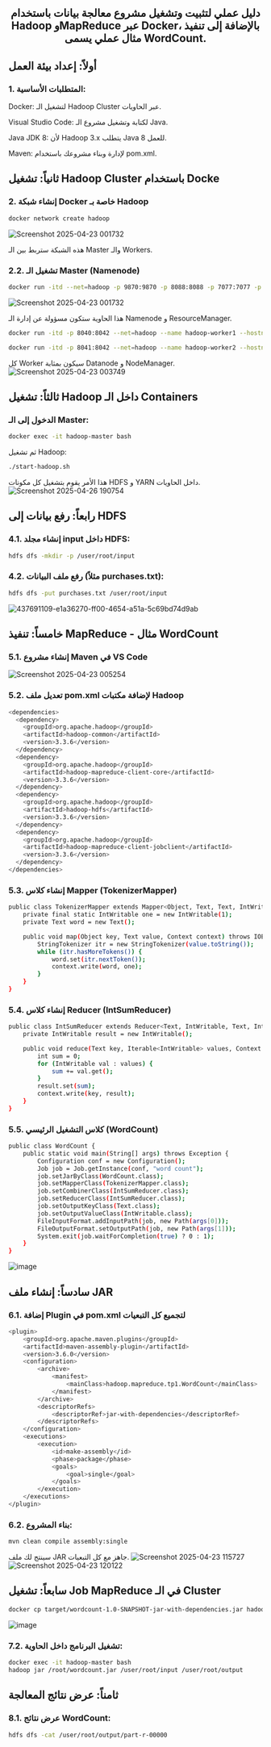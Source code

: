 <h2 align="center">
دليل عملي لتثبيت وتشغيل مشروع معالجة بيانات باستخدام Hadoop وMapReduce عبر Docker، بالإضافة إلى تنفيذ مثال عملي يسمى WordCount.
</h2>


## أولاً: إعداد بيئة العمل
### 1. المتطلبات الأساسية:
<p dir="rtl">

 Docker: لتشغيل الـ Hadoop Cluster عبر الحاويات.

 Visual Studio Code: لكتابة وتشغيل مشروع الـ Java.

 Java JDK 8: لأن Hadoop 3.x يتطلب Java 8 للعمل.

 Maven: لإدارة وبناء مشروعك باستخدام pom.xml.
 </p>

## ثانياً: تشغيل Hadoop Cluster باستخدام Docke
### 2. إنشاء شبكة Docker خاصة بـ Hadoop
```sh 
docker network create hadoop
```
![Screenshot 2025-04-23 001732](https://github.com/user-attachments/assets/e8a5d8c3-8812-4a9f-bb5d-b099046bd70c)

هذه الشبكة ستربط بين الـ Master والـ Workers.

### 2.2. تشغيل الـ Master (Namenode)
```sh
docker run -itd --net=hadoop -p 9870:9870 -p 8088:8088 -p 7077:7077 -p 16010:16010 --name hadoop-master --hostname hadoop-master liliasfaxi/hadoop-cluster:latest
```
![Screenshot 2025-04-23 001732](https://github.com/user-attachments/assets/371e71b3-0fc9-4f11-bb08-fe2d3a2dd08e)

هذا الحاوية ستكون مسؤولة عن إدارة الـ Namenode و ResourceManager.

``` sh
docker run -itd -p 8040:8042 --net=hadoop --name hadoop-worker1 --hostname hadoop-worker1 liliasfaxi/hadoop-cluster:latest

docker run -itd -p 8041:8042 --net=hadoop --name hadoop-worker2 --hostname hadoop-worker2 liliasfaxi/hadoop-cluster:latest
```
كل Worker سيكون بمثابة Datanode و NodeManager.
![Screenshot 2025-04-23 003749](https://github.com/user-attachments/assets/679055ee-3347-4e7e-bb2f-4c1b4babefd0)


## ثالثاً: تشغيل Hadoop داخل الـ Containers
### الدخول إلى الـ Master:
```sh
docker exec -it hadoop-master bash
```
ثم تشغيل Hadoop:
```sh
./start-hadoop.sh
```
هذا الأمر يقوم بتشغيل كل مكونات HDFS و YARN داخل الحاويات.
![Screenshot 2025-04-26 190754](https://github.com/user-attachments/assets/df47010b-fb69-42bc-9fa4-7fa8be1c8202)

## رابعاً: رفع بيانات إلى HDFS
### 4.1. إنشاء مجلد input داخل HDFS:
```sh
hdfs dfs -mkdir -p /user/root/input
```
### 4.2. رفع ملف البيانات (مثلاً purchases.txt):
```sh
hdfs dfs -put purchases.txt /user/root/input
```
![437691109-e1a36270-ff00-4654-a51a-5c69bd74d9ab](https://github.com/user-attachments/assets/b5a47e1a-966b-4dba-81a3-bfce070feea1)

## خامساً: تنفيذ MapReduce - مثال WordCount
### 5.1. إنشاء مشروع Maven في VS Code
![Screenshot 2025-04-23 005254](https://github.com/user-attachments/assets/a8ce83ea-33b1-4c04-b294-7ef28d9f767b)
### 5.2. تعديل ملف pom.xml لإضافة مكتبات Hadoop
```sh
<dependencies>
  <dependency>
    <groupId>org.apache.hadoop</groupId>
    <artifactId>hadoop-common</artifactId>
    <version>3.3.6</version>
  </dependency>
  <dependency>
    <groupId>org.apache.hadoop</groupId>
    <artifactId>hadoop-mapreduce-client-core</artifactId>
    <version>3.3.6</version>
  </dependency>
  <dependency>
    <groupId>org.apache.hadoop</groupId>
    <artifactId>hadoop-hdfs</artifactId>
    <version>3.3.6</version>
  </dependency>
  <dependency>
    <groupId>org.apache.hadoop</groupId>
    <artifactId>hadoop-mapreduce-client-jobclient</artifactId>
    <version>3.3.6</version>
  </dependency>
</dependencies>
```
### 5.3. إنشاء كلاس Mapper (TokenizerMapper)
```sh
public class TokenizerMapper extends Mapper<Object, Text, Text, IntWritable> {
    private final static IntWritable one = new IntWritable(1);
    private Text word = new Text();

    public void map(Object key, Text value, Context context) throws IOException, InterruptedException {
        StringTokenizer itr = new StringTokenizer(value.toString());
        while (itr.hasMoreTokens()) {
            word.set(itr.nextToken());
            context.write(word, one);
        }
    }
}
```
### 5.4. إنشاء كلاس Reducer (IntSumReducer)
```sh
public class IntSumReducer extends Reducer<Text, IntWritable, Text, IntWritable> {
    private IntWritable result = new IntWritable();

    public void reduce(Text key, Iterable<IntWritable> values, Context context) throws IOException, InterruptedException {
        int sum = 0;
        for (IntWritable val : values) {
            sum += val.get();
        }
        result.set(sum);
        context.write(key, result);
    }
}
```
### 5.5. كلاس التشغيل الرئيسي (WordCount)
```sh
public class WordCount {
    public static void main(String[] args) throws Exception {
        Configuration conf = new Configuration();
        Job job = Job.getInstance(conf, "word count");
        job.setJarByClass(WordCount.class);
        job.setMapperClass(TokenizerMapper.class);
        job.setCombinerClass(IntSumReducer.class);
        job.setReducerClass(IntSumReducer.class);
        job.setOutputKeyClass(Text.class);
        job.setOutputValueClass(IntWritable.class);
        FileInputFormat.addInputPath(job, new Path(args[0]));
        FileOutputFormat.setOutputPath(job, new Path(args[1]));
        System.exit(job.waitForCompletion(true) ? 0 : 1);
    }
}
```
![image](https://github.com/user-attachments/assets/b165af35-106c-4e57-a703-209b2a5d6280)

## سادساً: إنشاء ملف JAR
### 6.1. إضافة Plugin في pom.xml لتجميع كل التبعيات
```sh
<plugin>
    <groupId>org.apache.maven.plugins</groupId>
    <artifactId>maven-assembly-plugin</artifactId>
    <version>3.6.0</version>
    <configuration>
        <archive>
            <manifest>
                <mainClass>hadoop.mapreduce.tp1.WordCount</mainClass>
            </manifest>
        </archive>
        <descriptorRefs>
            <descriptorRef>jar-with-dependencies</descriptorRef>
        </descriptorRefs>
    </configuration>
    <executions>
        <execution>
            <id>make-assembly</id>
            <phase>package</phase>
            <goals>
                <goal>single</goal>
            </goals>
        </execution>
    </executions>
</plugin>
```
### 6.2. بناء المشروع:
```sh
mvn clean compile assembly:single
```
سينتج لك ملف JAR جاهز مع كل التبعيات.
![Screenshot 2025-04-23 115727](https://github.com/user-attachments/assets/1bd59be8-ddb6-4178-8ea5-8dccf9cdacc7)
![Screenshot 2025-04-23 120122](https://github.com/user-attachments/assets/5f019d98-8901-48b3-b160-2f8abdd2967b)



## سابعاً: تشغيل Job MapReduce في الـ Cluster
```sh
docker cp target/wordcount-1.0-SNAPSHOT-jar-with-dependencies.jar hadoop-master:/root/wordcount.jar
```
![image](https://github.com/user-attachments/assets/19a4edf4-b060-4cf7-aade-91e3ce3fb200)

### 7.2. تشغيل البرنامج داخل الحاوية:
```sh
docker exec -it hadoop-master bash
hadoop jar /root/wordcount.jar /user/root/input /user/root/output
```
## ثامناً: عرض نتائج المعالجة
### 8.1. عرض نتائج WordCount:
```sh
hdfs dfs -cat /user/root/output/part-r-00000
```










